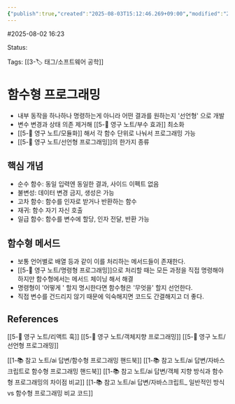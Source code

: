 ```yaml
---
{"publish":true,"created":"2025-08-03T15:12:46.269+09:00","modified":"2025-08-09T10:16:23.626+09:00","cssclasses":""}
---
```


#2025-08-02 16:23

Status: 

Tags: [[3-🏷️ 태그/소프트웨어 공학]]

# 함수형 프로그래밍
- 내부 동작을 하나하나 명령하는게 아니라 어떤 결과를 원하는지 '선언형' 으로 개발
- 변수 변경과 상태 의존 제거해 [[5-💎 영구 노트/부수 효과]] 최소화
- [[5-💎 영구 노트/모듈화]] 해서 각 함수 단위로 나눠서 프로그래밍 가능
- [[5-💎 영구 노트/선언형 프로그래밍]]의 한가지 종류

## 핵심 개념
- 순수 함수: 동일 입력엔 동일한 결과, 사이드 이펙트 없음
- 불변성: 데이터 변경 금지, 생성은 가능
- 고차 함수: 함수를 인자로 받거나 반환하는 함수
- 재귀: 함수 자기 자신 호출
- 일급 함수: 함수를 변수에 할당, 인자 전달, 반환 가능

## 함수형 메서드
- 보통 언어별로 배열 등과 같이 이를 처리하는 메서드들이 존재한다.
- [[5-💎 영구 노트/명령형 프로그래밍]]으로 처리할 때는 모든 과정을 직접 명령해야 하지만 함수형에서는 메서드 체이닝 해서 해결
- 명령형이 '어떻게 ' 할지 명시한다면 함수형은 '무엇을' 할지 선언한다.
- 직접 변수를 건드리지 않기 때문에 익숙해지면 코드도 간결해지고 더 좋다.


## References
 [[5-💎 영구 노트/리액트 훅]]
 [[5-💎 영구 노트/객체지향 프로그래밍]]
[[5-💎 영구 노트/선언형 프로그래밍]]

 [[1-📚 참고 노트/ai 답변/함수형 프로그래밍 핸드북]]
 [[1-📚 참고 노트/ai 답변/자바스크립트로 함수형 프로그래밍 핸드북]]
 [[1-📚 참고 노트/ai 답변/객체 지향 방식과 함수형 프로그래밍의 차이점 비교]]
 [[1-📚 참고 노트/ai 답변/자바스크립트_ 일반적인 방식 vs 함수형 프로그래밍 비교 코드]]